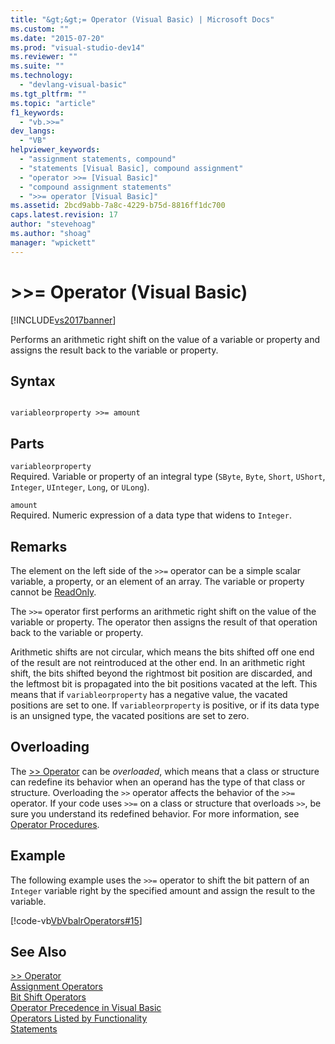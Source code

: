 ```yaml
---
title: "&gt;&gt;= Operator (Visual Basic) | Microsoft Docs"
ms.custom: ""
ms.date: "2015-07-20"
ms.prod: "visual-studio-dev14"
ms.reviewer: ""
ms.suite: ""
ms.technology: 
  - "devlang-visual-basic"
ms.tgt_pltfrm: ""
ms.topic: "article"
f1_keywords: 
  - "vb.>>="
dev_langs: 
  - "VB"
helpviewer_keywords: 
  - "assignment statements, compound"
  - "statements [Visual Basic], compound assignment"
  - "operator >>= [Visual Basic]"
  - "compound assignment statements"
  - ">>= operator [Visual Basic]"
ms.assetid: 2bcd9abb-7a8c-4229-b75d-8816ff1dc700
caps.latest.revision: 17
author: "stevehoag"
ms.author: "shoag"
manager: "wpickett"
---
```

# &gt;&gt;= Operator (Visual Basic)
[!INCLUDE[vs2017banner](../../../includes/vs2017banner.md)]

Performs an arithmetic right shift on the value of a variable or property and assigns the result back to the variable or property.  
  
## Syntax  
  
```  
  
variableorproperty >>= amount  
```  
  
## Parts  
 `variableorproperty`  
 Required. Variable or property of an integral type (`SByte`, `Byte`, `Short`, `UShort`, `Integer`, `UInteger`, `Long`, or `ULong`).  
  
 `amount`  
 Required. Numeric expression of a data type that widens to `Integer`.  
  
## Remarks  
 The element on the left side of the `>>=` operator can be a simple scalar variable, a property, or an element of an array. The variable or property cannot be [ReadOnly](../../../visual-basic/language-reference/modifiers/readonly.md).  
  
 The `>>=` operator first performs an arithmetic right shift on the value of the variable or property. The operator then assigns the result of that operation back to the variable or property.  
  
 Arithmetic shifts are not circular, which means the bits shifted off one end of the result are not reintroduced at the other end. In an arithmetic right shift, the bits shifted beyond the rightmost bit position are discarded, and the leftmost bit is propagated into the bit positions vacated at the left. This means that if `variableorproperty` has a negative value, the vacated positions are set to one. If `variableorproperty` is positive, or if its data type is an unsigned type, the vacated positions are set to zero.  
  
## Overloading  
 The [>> Operator](../../../visual-basic/language-reference/operators/right-shift-operator.md) can be *overloaded*, which means that a class or structure can redefine its behavior when an operand has the type of that class or structure. Overloading the `>>` operator affects the behavior of the `>>=` operator. If your code uses `>>=` on a class or structure that overloads `>>`, be sure you understand its redefined behavior. For more information, see [Operator Procedures](../../../visual-basic/programming-guide/language-features/procedures/operator-procedures.md).  
  
## Example  
 The following example uses the `>>=` operator to shift the bit pattern of an `Integer` variable right by the specified amount and assign the result to the variable.  
  
 [!code-vb[VbVbalrOperators#15](../../../visual-basic/language-reference/operators/codesnippet/visualbasic/right-shift-assignment-o_1_1.vb)]  
  
## See Also  
 [>> Operator](../../../visual-basic/language-reference/operators/right-shift-operator.md)   
 [Assignment Operators](../../../visual-basic/language-reference/operators/assignment-operators.md)   
 [Bit Shift Operators](../../../visual-basic/language-reference/operators/bit-shift-operators.md)   
 [Operator Precedence in Visual Basic](../../../visual-basic/language-reference/operators/operator-precedence.md)   
 [Operators Listed by Functionality](../../../visual-basic/language-reference/operators/operators-listed-by-functionality.md)   
 [Statements](../../../visual-basic/programming-guide/language-features/statements.md)